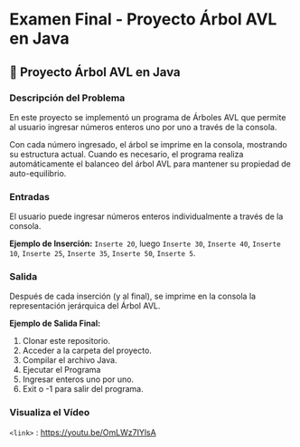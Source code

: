 # Examen Final - Proyecto Árbol AVL en Java

## 🌳 Proyecto Árbol AVL en Java

### Descripción del Problema
En este proyecto se implementó un programa de Árboles AVL que permite al usuario ingresar números enteros uno por uno a través de la consola.

Con cada número ingresado, el árbol se imprime en la consola, mostrando su estructura actual. Cuando es necesario, el programa realiza automáticamente el balanceo del árbol AVL para mantener su propiedad de auto-equilibrio.

### Entradas
El usuario puede ingresar números enteros individualmente a través de la consola.

**Ejemplo de Inserción:** `Inserte 20`, luego `Inserte 30`, `Inserte 40`, `Inserte 10`, `Inserte 25`, `Inserte 35`, `Inserte 50`, `Inserte 5`.

### Salida
Después de cada inserción (y al final), se imprime en la consola la representación jerárquica del Árbol AVL.

**Ejemplo de Salida Final:**


1. Clonar este repositorio.
2. Acceder a la carpeta del proyecto.
3. Compilar el archivo Java.
4. Ejecutar el Programa
5. Ingresar enteros uno por uno.
6. Exit o -1 para salir del programa.


### Visualiza el Vídeo
`<link>` : https://youtu.be/OmLWz7IYlsA

